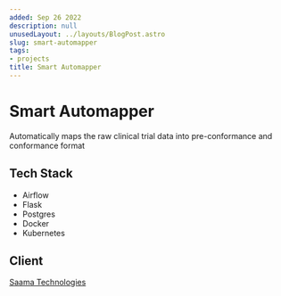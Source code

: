 ```yaml
---
added: Sep 26 2022
description: null
unusedLayout: ../layouts/BlogPost.astro
slug: smart-automapper
tags:
- projects
title: Smart Automapper
---
```


# Smart Automapper

Automatically maps the raw clinical trial data into pre-conformance and conformance format

## Tech Stack

- Airflow
- Flask
- Postgres
- Docker
- Kubernetes

## Client

[Saama Technologies](https://www.saama.com)
